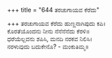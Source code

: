 +++
title = "644 ತರಚುಗಾಯವ ಕೆರೆದು"

+++
ತರಚುಗಾಯವ ಕೆರೆದು ಹುಣ್ಣನಾಗಿಪುದು ಕಪಿ।  
ಕೊರತೆಯೊಂದನು ನೀನು ನೆನೆನೆನೆದು ಕೆರಳಿ॥  
ಧರೆಯೆಲ್ಲವನು ಶಪಿಸಿ, ಮನದಿ ನರಕವ ನಿಲಿಸಿ।  
ನರಳುವುದು ಬದುಕೇನೊ? - ಮಂಕುತಿಮ್ಮ॥  
